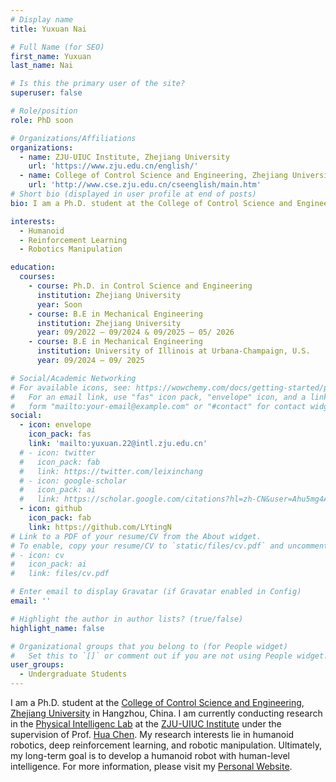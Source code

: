 ```yaml
---
# Display name
title: Yuxuan Nai

# Full Name (for SEO)
first_name: Yuxuan
last_name: Nai

# Is this the primary user of the site?
superuser: false

# Role/position
role: PhD soon

# Organizations/Affiliations
organizations:
  - name: ZJU-UIUC Institute, Zhejiang University
    url: 'https://www.zju.edu.cn/english/'
  - name: College of Control Science and Engineering, Zhejiang University
    url: 'http://www.cse.zju.edu.cn/cseenglish/main.htm'
# Short bio (displayed in user profile at end of posts)
bio: I am a Ph.D. student at the College of Control Science and Engineering, Zhejiang University in Hangzhou, China. I am currently conducting research in the Physical Intelligence Lab at the ZJU-UIUC Institute under the supervision of Prof. Hua Chen. My research interests lie in humanoid robotics, deep reinforcement learning, and robotic manipulation. Ultimately, my long-term goal is to develop a humanoid robot with human-level intelligence. For more information, please visit my Personal Website.

interests:
  - Humanoid
  - Reinforcement Learning
  - Robotics Manipulation

education:
  courses:
    - course: Ph.D. in Control Science and Engineering
      institution: Zhejiang University
      year: Soon
    - course: B.E in Mechanical Engineering 
      institution: Zhejiang University 
      year: 09/2022 – 09/2024 & 09/2025 – 05/ 2026 
    - course: B.E in Mechanical Engineering
      institution: University of Illinois at Urbana-Champaign, U.S.
      year: 09/2024 – 09/ 2025

# Social/Academic Networking
# For available icons, see: https://wowchemy.com/docs/getting-started/page-builder/#icons
#   For an email link, use "fas" icon pack, "envelope" icon, and a link in the
#   form "mailto:your-email@example.com" or "#contact" for contact widget.
social:
  - icon: envelope
    icon_pack: fas
    link: 'mailto:yuxuan.22@intl.zju.edu.cn'
  # - icon: twitter
  #   icon_pack: fab
  #   link: https://twitter.com/leixinchang
  # - icon: google-scholar
  #   icon_pack: ai
  #   link: https://scholar.google.com/citations?hl=zh-CN&user=Ahu5mg4AAAAJ
  - icon: github
    icon_pack: fab
    link: https://github.com/LYtingN
# Link to a PDF of your resume/CV from the About widget.
# To enable, copy your resume/CV to `static/files/cv.pdf` and uncomment the lines below.
# - icon: cv
#   icon_pack: ai
#   link: files/cv.pdf

# Enter email to display Gravatar (if Gravatar enabled in Config)
email: ''

# Highlight the author in author lists? (true/false)
highlight_name: false

# Organizational groups that you belong to (for People widget)
#   Set this to `[]` or comment out if you are not using People widget.
user_groups:
  - Undergraduate Students
---
```


I am a Ph.D. student at the [College of Control Science and Engineering](http://www.cse.zju.edu.cn/cseenglish/main.htm), [Zhejiang University](https://www.zju.edu.cn/english/) in Hangzhou, China. I am currently conducting research in the [Physical Intelligenc Lab](https://physicalintelligence-lab.github.io/) at the [ZJU-UIUC Institute](https://zjui.intl.zju.edu.cn/en) under the supervision of Prof. [Hua Chen](https://zjui.intl.zju.edu.cn/en/team/teacherinfo/2461).
My research interests lie in humanoid robotics, deep reinforcement learning, and robotic manipulation. Ultimately, my long-term goal is to develop a humanoid robot with human-level intelligence.
For more information, please visit my [Personal Website](https://lytingn.github.io/).